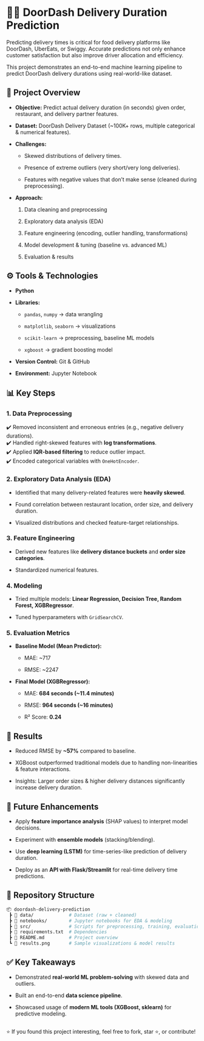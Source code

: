 # 🚴‍♂️ DoorDash Delivery Duration Prediction

Predicting delivery times is critical for food delivery platforms like DoorDash, UberEats, or Swiggy. Accurate predictions not only enhance customer satisfaction but also improve driver allocation and efficiency.

This project demonstrates an end-to-end machine learning pipeline to predict DoorDash delivery durations using real-world-like dataset.

## 📌 Project Overview

- __Objective:__ Predict actual delivery duration (in seconds) given order, restaurant, and delivery partner features.

- __Dataset:__ DoorDash Delivery Dataset (~100K+ rows, multiple categorical & numerical features).

- __Challenges:__

  - Skewed distributions of delivery times.

  - Presence of extreme outliers (very short/very long deliveries).

  - Features with negative values that don’t make sense (cleaned during preprocessing).

- __Approach:__

  1. Data cleaning and preprocessing

  2. Exploratory data analysis (EDA)

  3. Feature engineering (encoding, outlier handling, transformations)

  4. Model development & tuning (baseline vs. advanced ML)

  5. Evaluation & results

## ⚙️ Tools & Technologies

- __Python__

- __Libraries:__

  - `pandas`, `numpy` → data wrangling

  - `matplotlib`, `seaborn` → visualizations

  - `scikit-learn` → preprocessing, baseline ML models

  - `xgboost` → gradient boosting model

- __Version Control:__ Git & GitHub

- __Environment:__ Jupyter Notebook

## 📊 Key Steps
### 1. Data Preprocessing

✔️ Removed inconsistent and erroneous entries (e.g., negative delivery durations).  
✔️ Handled right-skewed features with __log transformations__.  
✔️ Applied __IQR-based filtering__ to reduce outlier impact.  
✔️ Encoded categorical variables with `OneHotEncoder`.  

### 2. Exploratory Data Analysis (EDA)

- Identified that many delivery-related features were __heavily skewed__.

- Found correlation between restaurant location, order size, and delivery duration.

- Visualized distributions and checked feature-target relationships.

### 3. Feature Engineering

- Derived new features like __delivery distance buckets__ and __order size categories__.

- Standardized numerical features.

### 4. Modeling

- Tried multiple models: __Linear Regression, Decision Tree, Random Forest, XGBRegressor__.

- Tuned hyperparameters with `GridSearchCV`.

### 5. Evaluation Metrics

- __Baseline Model (Mean Predictor):__

  - MAE: ~717

  - RMSE: ~2247

- __Final Model (XGBRegressor):__

  - MAE: __684 seconds (~11.4 minutes)__

  - RMSE: __964 seconds (~16 minutes)__

  - R² Score: __0.24__

## 🚀 Results

- Reduced RMSE by __~57%__ compared to baseline.

- XGBoost outperformed traditional models due to handling non-linearities & feature interactions.

- Insights: Larger order sizes & higher delivery distances significantly increase delivery duration.

## 🔮 Future Enhancements

- Apply __feature importance analysis__ (SHAP values) to interpret model decisions.

- Experiment with __ensemble models__ (stacking/blending).

- Use __deep learning (LSTM)__ for time-series-like prediction of delivery duration.

- Deploy as an __API with Flask/Streamlit__ for real-time delivery time predictions.

## 📁 Repository Structure
```bash
📦 doordash-delivery-prediction  
 ┣ 📂 data/             # Dataset (raw + cleaned)  
 ┣ 📂 notebooks/        # Jupyter notebooks for EDA & modeling  
 ┣ 📂 src/              # Scripts for preprocessing, training, evaluation  
 ┣ 📜 requirements.txt  # Dependencies  
 ┣ 📜 README.md         # Project overview  
 ┗ 📜 results.png       # Sample visualizations & model results
```

## ✅ Key Takeaways

- Demonstrated __real-world ML problem-solving__ with skewed data and outliers.

- Built an end-to-end __data science pipeline__.

- Showcased usage of __modern ML tools (XGBoost, sklearn)__ for predictive modeling.
##
⭐ If you found this project interesting, feel free to fork, star ⭐, or contribute!
